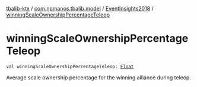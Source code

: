 [tbalib-ktx](../../index.md) / [com.npmanos.tbalib.model](../index.md) / [EventInsights2018](index.md) / [winningScaleOwnershipPercentageTeleop](./winning-scale-ownership-percentage-teleop.md)

# winningScaleOwnershipPercentageTeleop

`val winningScaleOwnershipPercentageTeleop: `[`Float`](https://kotlinlang.org/api/latest/jvm/stdlib/kotlin/-float/index.html)

Average scale ownership percentage for the winning alliance during teleop.

